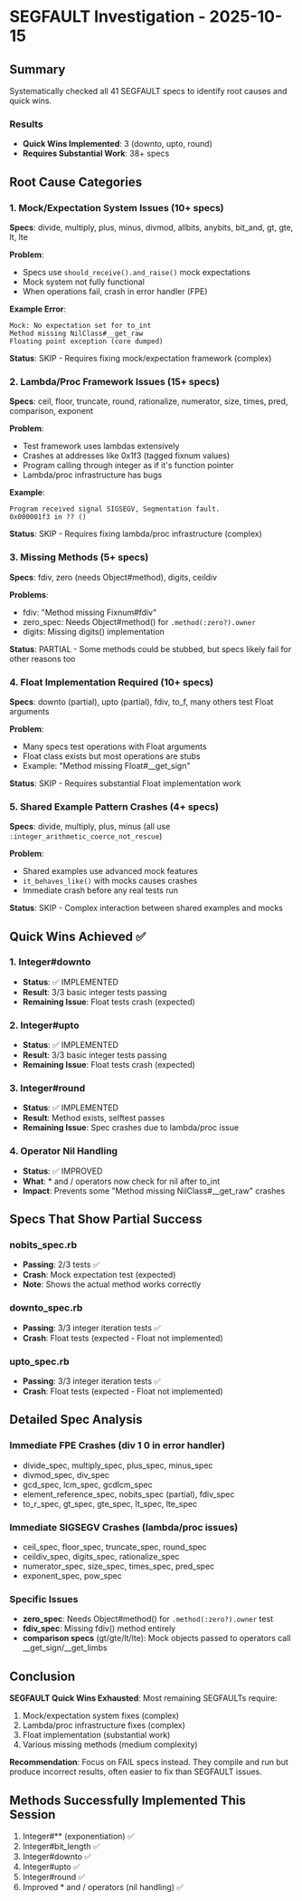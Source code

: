 # SEGFAULT Investigation - 2025-10-15

## Summary

Systematically checked all 41 SEGFAULT specs to identify root causes and quick wins.

### Results
- **Quick Wins Implemented**: 3 (downto, upto, round)
- **Requires Substantial Work**: 38+ specs

## Root Cause Categories

### 1. Mock/Expectation System Issues (10+ specs)
**Specs**: divide, multiply, plus, minus, divmod, allbits, anybits, bit_and, gt, gte, lt, lte

**Problem**:
- Specs use `should_receive().and_raise()` mock expectations
- Mock system not fully functional
- When operations fail, crash in error handler (FPE)

**Example Error**:
```
Mock: No expectation set for to_int
Method missing NilClass#__get_raw
Floating point exception (core dumped)
```

**Status**: SKIP - Requires fixing mock/expectation framework (complex)

### 2. Lambda/Proc Framework Issues (15+ specs)
**Specs**: ceil, floor, truncate, round, rationalize, numerator, size, times, pred, comparison, exponent

**Problem**:
- Test framework uses lambdas extensively
- Crashes at addresses like 0x1f3 (tagged fixnum values)
- Program calling through integer as if it's function pointer
- Lambda/proc infrastructure has bugs

**Example**:
```
Program received signal SIGSEGV, Segmentation fault.
0x000001f3 in ?? ()
```

**Status**: SKIP - Requires fixing lambda/proc infrastructure (complex)

### 3. Missing Methods (5+ specs)
**Specs**: fdiv, zero (needs Object#method), digits, ceildiv

**Problems**:
- fdiv: "Method missing Fixnum#fdiv"
- zero_spec: Needs Object#method() for `.method(:zero?).owner`
- digits: Missing digits() implementation

**Status**: PARTIAL - Some methods could be stubbed, but specs likely fail for other reasons too

### 4. Float Implementation Required (10+ specs)
**Specs**: downto (partial), upto (partial), fdiv, to_f, many others test Float arguments

**Problem**:
- Many specs test operations with Float arguments
- Float class exists but most operations are stubs
- Example: "Method missing Float#__get_sign"

**Status**: SKIP - Requires substantial Float implementation work

### 5. Shared Example Pattern Crashes (4+ specs)
**Specs**: divide, multiply, plus, minus (all use `:integer_arithmetic_coerce_not_rescue`)

**Problem**:
- Shared examples use advanced mock features
- `it_behaves_like()` with mocks causes crashes
- Immediate crash before any real tests run

**Status**: SKIP - Complex interaction between shared examples and mocks

## Quick Wins Achieved ✅

### 1. Integer#downto
- **Status**: ✅ IMPLEMENTED
- **Result**: 3/3 basic integer tests passing
- **Remaining Issue**: Float tests crash (expected)

### 2. Integer#upto
- **Status**: ✅ IMPLEMENTED
- **Result**: 3/3 basic integer tests passing
- **Remaining Issue**: Float tests crash (expected)

### 3. Integer#round
- **Status**: ✅ IMPLEMENTED
- **Result**: Method exists, selftest passes
- **Remaining Issue**: Spec crashes due to lambda/proc issue

### 4. Operator Nil Handling
- **Status**: ✅ IMPROVED
- **What**: * and / operators now check for nil after to_int
- **Impact**: Prevents some "Method missing NilClass#__get_raw" crashes

## Specs That Show Partial Success

### nobits_spec.rb
- **Passing**: 2/3 tests ✅
- **Crash**: Mock expectation test (expected)
- **Note**: Shows the actual method works correctly

### downto_spec.rb
- **Passing**: 3/3 integer iteration tests ✅
- **Crash**: Float tests (expected - Float not implemented)

### upto_spec.rb
- **Passing**: 3/3 integer iteration tests ✅
- **Crash**: Float tests (expected - Float not implemented)

## Detailed Spec Analysis

### Immediate FPE Crashes (div 1 0 in error handler)
- divide_spec, multiply_spec, plus_spec, minus_spec
- divmod_spec, div_spec
- gcd_spec, lcm_spec, gcdlcm_spec
- element_reference_spec, nobits_spec (partial), fdiv_spec
- to_r_spec, gt_spec, gte_spec, lt_spec, lte_spec

### Immediate SIGSEGV Crashes (lambda/proc issues)
- ceil_spec, floor_spec, truncate_spec, round_spec
- ceildiv_spec, digits_spec, rationalize_spec
- numerator_spec, size_spec, times_spec, pred_spec
- exponent_spec, pow_spec

### Specific Issues
- **zero_spec**: Needs Object#method() for `.method(:zero?).owner` test
- **fdiv_spec**: Missing fdiv() method entirely
- **comparison specs** (gt/gte/lt/lte): Mock objects passed to operators call __get_sign/__get_limbs

## Conclusion

**SEGFAULT Quick Wins Exhausted**: Most remaining SEGFAULTs require:
1. Mock/expectation system fixes (complex)
2. Lambda/proc infrastructure fixes (complex)
3. Float implementation (substantial work)
4. Various missing methods (medium complexity)

**Recommendation**: Focus on FAIL specs instead. They compile and run but produce incorrect results, often easier to fix than SEGFAULT issues.

## Methods Successfully Implemented This Session
1. Integer#** (exponentiation) ✅
2. Integer#bit_length ✅
3. Integer#downto ✅
4. Integer#upto ✅
5. Integer#round ✅
6. Improved * and / operators (nil handling) ✅
